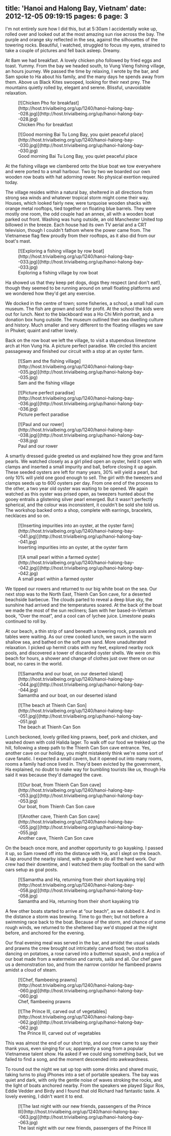 title: 'Hanoi and Halong Bay, Vietnam'
date: 2012-12-05 09:19:15
pages: 6
page: 3
---

I'm not entirely sure how I did this, but at 5:30am I accidentally woke up, rolled over and looked out at the most amazing sun rise across the bay. The purple and orange sky reflected in the sea, against the silhouettes of the towering rocks. Beautiful, I watched, struggled to focus my eyes, strained to take a couple of pictures and fell back asleep. Dreamy.

At 8am we had breakfast. A lovely chicken pho followed by fried eggs and toast. Yummy. From the bay we headed south, to Vung Vieng fishing village, an hours journey. We passed the time by relaxing, I wrote by the bar, and Sam spoke to Ha about his family, and the many days he spends away from them. Above us Black Kites swooped, looking for their next prey. The mountains quietly rolled by, elegant and serene. Blissful, unavoidable relaxation.

<figure class="generated-figure generated-figure--retina generated-figure--620 generated-figure--landscape">[![Chicken Pho for breakfast](http://host.trivialbeing.org/up/1240/hanoi-halong-bay--028.jpg)](http://host.trivialbeing.org/up/hanoi-halong-bay--028.jpg)<figcaption class="generated-figure-caption">Chicken Pho for breakfast</figcaption></figure>

<figure class="generated-figure generated-figure--retina generated-figure--620 generated-figure--landscape">[![Good morning Bai Tu Long Bay, you quiet peaceful place](http://host.trivialbeing.org/up/1240/hanoi-halong-bay--030.jpg)](http://host.trivialbeing.org/up/hanoi-halong-bay--030.jpg)<figcaption class="generated-figure-caption">Good morning Bai Tu Long Bay, you quiet peaceful place</figcaption></figure>

At the fishing village we clambered onto the blue boat we tow everywhere and were ported to a small harbour. Two by two we boarded our own wooden row boats with hat adorning rower. No physical exertion required today.

The village resides within a natural bay, sheltered in all directions from strong sea winds and whatever tropical storm might come their way. Houses, which looked fairly new, were turquoise wooden shacks with orange metal rooftops, tied together on floating blue barrels. They were mostly one room, the odd couple had an annex, all with a wooden boat parked out front. Washing was hung outside, an old Manchester United top billowed in the breeze. Each house had its own TV aerial and a CRT television, though I couldn't fathom where the power came from. The Vietnamese flag flew proudly from their rooftops, as it also did from our boat's mast.

<figure class="generated-figure generated-figure--retina generated-figure--620 generated-figure--landscape">[![Exploring a fishing village by row boat](http://host.trivialbeing.org/up/1240/hanoi-halong-bay--033.jpg)](http://host.trivialbeing.org/up/hanoi-halong-bay--033.jpg)<figcaption class="generated-figure-caption">Exploring a fishing village by row boat</figcaption></figure>

Ha showed us that they keep pet dogs, dogs they respect (and don't eat!), though they seemed to be running around on small floating platforms and we wondered how they'd get any exercise.

We docked in the centre of town; some fisheries, a school, a small hall cum museum. The fish are grown and sold for profit. At the school the kids were out for lunch. Next to the blackboard was a Ho Chi Minh portrait, and a donation box hung outside. The museum outlined their sea dwelling culture and history. Much smaller and very different to the floating villages we saw in Phuket; quaint and rather lovely.

Back on the row boat we left the village, to visit a stupendous limestone arch at Hon Vung Ha. A picture perfect paradise. We circled this ancient passageway and finished our circuit with a stop at an oyster farm.

<figure class="generated-figure generated-figure--retina generated-figure--620 generated-figure--landscape">[![Sam and the fishing village](http://host.trivialbeing.org/up/1240/hanoi-halong-bay--035.jpg)](http://host.trivialbeing.org/up/hanoi-halong-bay--035.jpg)<figcaption class="generated-figure-caption">Sam and the fishing village</figcaption></figure>

<figure class="generated-figure generated-figure--retina generated-figure--620 generated-figure--landscape">[![Picture perfect paradise](http://host.trivialbeing.org/up/1240/hanoi-halong-bay--036.jpg)](http://host.trivialbeing.org/up/hanoi-halong-bay--036.jpg)<figcaption class="generated-figure-caption">Picture perfect paradise</figcaption></figure>

<figure class="generated-figure generated-figure--retina generated-figure--620 generated-figure--landscape">[![Paul and our rower](http://host.trivialbeing.org/up/1240/hanoi-halong-bay--038.jpg)](http://host.trivialbeing.org/up/hanoi-halong-bay--038.jpg)<figcaption class="generated-figure-caption">Paul and our rower</figcaption></figure>

A smartly dressed guide greeted us and explained how they grow and farm pearls. We watched closely as a girl plied open an oyster, held it open with clamps and inserted a small impurity and ball, before closing it up again. These seeded oysters are left for many years, 30% will yield a pearl, but only 10% will yield one good enough to sell. The girl with the tweezers and clamps seeds up to 600 oysters per day. From one end of the process to the other, a two year old oyster was waiting to be opened. We again watched as this oyster was prised open, as tweezers hunted about the gooey entrails a glistening silver pearl emerged. But it wasn't perfectly spherical, and the colour was inconsistent, it couldn't be sold she told us. The workshop backed onto a shop, complete with earrings, bracelets, necklaces and so on.

<figure class="generated-figure generated-figure--retina generated-figure--620 generated-figure--portrait">[![Inserting impurities into an oyster, at the oyster farm](http://host.trivialbeing.org/up/1240/hanoi-halong-bay--041.jpg)](http://host.trivialbeing.org/up/hanoi-halong-bay--041.jpg)<figcaption class="generated-figure-caption">Inserting impurities into an oyster, at the oyster farm</figcaption></figure>

<figure class="generated-figure generated-figure--retina generated-figure--620 generated-figure--landscape">[![A small pearl within a farmed oyster](http://host.trivialbeing.org/up/1240/hanoi-halong-bay--042.jpg)](http://host.trivialbeing.org/up/hanoi-halong-bay--042.jpg)<figcaption class="generated-figure-caption">A small pearl within a farmed oyster</figcaption></figure>

We tipped our rowers and returned to our big white boat on the sea. Our next stop was to the North East, Thienh Can Son cave, for a deserted beachside barbecue. The clouds parted to reveal a deep blue sky, the sunshine had arrived and the temperatures soared. At the back of the boat we made the most of the sun recliners; Sam with her based-in-Vietnam book, “Over the moat”, and a cool can of lychee juice. Limestone peaks continued to roll by.

At our beach, a thin strip of sand beneath a towering rock, parasols and tables were waiting. As our crew cooked lunch, we swum in the warm shallow sea, and bathed on the soft pure sand. More unadulterated relaxation. I picked up hermit crabs with my feet, explored nearby rock pools, and discovered a tower of discarded oyster shells. We were on this beach for hours, a shower and change of clothes just over there on our boat, no cares in the world.

<figure class="generated-figure generated-figure--retina generated-figure--620 generated-figure--landscape">[![Samantha and our boat, on our deserted island](http://host.trivialbeing.org/up/1240/hanoi-halong-bay--044.jpg)](http://host.trivialbeing.org/up/hanoi-halong-bay--044.jpg)<figcaption class="generated-figure-caption">Samantha and our boat, on our deserted island</figcaption></figure>

<figure class="generated-figure generated-figure--retina generated-figure--620 generated-figure--landscape">[![The beach at Thienh Can Son](http://host.trivialbeing.org/up/1240/hanoi-halong-bay--051.jpg)](http://host.trivialbeing.org/up/hanoi-halong-bay--051.jpg)<figcaption class="generated-figure-caption">The beach at Thienh Can Son</figcaption></figure>

Lunch beckoned, lovely grilled king prawns, beef, pork and chicken, and washed down with cold Halida lager. To walk off our food we trekked up the hill, following a steep path to the Thienh Can Son cave entrance. Yes, another cave on our holiday, you might mistakenly think we're some sort of cave fanatic. I expected a small cavern, but it opened out into many rooms, rooms a family had once lived in. They'd been evicted by the government, Ha explained, no doubt to make way for bumbling tourists like us, though Ha said it was because they'd damaged the cave.

<figure class="generated-figure generated-figure--retina generated-figure--620 generated-figure--portrait">[![Our boat, from Thienh Can Son cave](http://host.trivialbeing.org/up/1240/hanoi-halong-bay--053.jpg)](http://host.trivialbeing.org/up/hanoi-halong-bay--053.jpg)<figcaption class="generated-figure-caption">Our boat, from Thienh Can Son cave</figcaption></figure>

<figure class="generated-figure generated-figure--retina generated-figure--620 generated-figure--landscape">[![Another cave, Thienh Can Son cave](http://host.trivialbeing.org/up/1240/hanoi-halong-bay--055.jpg)](http://host.trivialbeing.org/up/hanoi-halong-bay--055.jpg)<figcaption class="generated-figure-caption">Another cave, Thienh Can Son cave</figcaption></figure>

On the beach once more, and another opportunity to go kayaking. I passed it up, so Sam rowed off into the distance with Ha, and I slept on the beach. A lap around the nearby island, with a guide to do all the hard work. Our crew had their downtime, and I watched them play football on the sand with oars setup as goal posts.

<figure class="generated-figure generated-figure--retina generated-figure--620 generated-figure--landscape">[![Samantha and Ha, returning from their short kayaking trip](http://host.trivialbeing.org/up/1240/hanoi-halong-bay--058.jpg)](http://host.trivialbeing.org/up/hanoi-halong-bay--058.jpg)<figcaption class="generated-figure-caption">Samantha and Ha, returning from their short kayaking trip</figcaption></figure>

A few other boats started to arrive at “our beach”, as we dubbed it. And in the distance a storm was brewing. Time to go then; but not before a swimming race back to the boat. Because of the storm, and chance of some rough winds, we returned to the sheltered bay we'd stopped at the night before, and anchored for the evening.

Our final evening meal was served in the bar, and amidst the usual salads and prawns the crew brought out intricately carved food; two storks dancing on potatoes, a rose carved into a butternut squash, and a replica of our boat made from a watermelon and carrots, sails and all. Our chef gave us a demonstration too, and from the narrow corridor he flambeed prawns amidst a cloud of steam.

<figure class="generated-figure generated-figure--retina generated-figure--620 generated-figure--portrait">[![Chef, flambeeing prawns](http://host.trivialbeing.org/up/1240/hanoi-halong-bay--060.jpg)](http://host.trivialbeing.org/up/hanoi-halong-bay--060.jpg)<figcaption class="generated-figure-caption">Chef, flambeeing prawns</figcaption></figure>

<figure class="generated-figure generated-figure--retina generated-figure--620 generated-figure--portrait">[![The Prince III, carved out of vegetables](http://host.trivialbeing.org/up/1240/hanoi-halong-bay--062.jpg)](http://host.trivialbeing.org/up/hanoi-halong-bay--062.jpg)<figcaption class="generated-figure-caption">The Prince III, carved out of vegetables</figcaption></figure>

This was almost the end of our short trip, and our crew came to say their thank yous, even singing for us; apparently a song from a popular Vietnamese talent show. Ha asked if we could sing something back, but we failed to find a song, and the moment descended into awkwardness.

To round out the night we sat up top with some drinks and shared music, taking turns to plug iPhones into a set of portable speakers. The bay was quiet and dark, with only the gentle noise of waves stroking the rocks, and the light of boats anchored nearby. From the speakers we played Sigur Ros, Eddie Vedder and Birdy and I found that old Richard had fantastic taste. A lovely evening, I didn't want it to end.

<figure class="generated-figure generated-figure--retina generated-figure--620 generated-figure--landscape">[![The last night with our new friends, passengers of the Prince III](http://host.trivialbeing.org/up/1240/hanoi-halong-bay--063.jpg)](http://host.trivialbeing.org/up/hanoi-halong-bay--063.jpg)<figcaption class="generated-figure-caption">The last night with our new friends, passengers of the Prince III</figcaption></figure>
